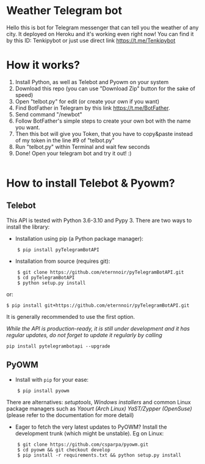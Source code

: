 # Weather Telegram bot

Hello this is bot for Telegram messenger that can tell you the weather of any city.
It deployed on Heroku and it's working even right now! You can find it by this ID: Tenkipybot or just use direct link https://t.me/Tenkipybot


# How it works?
1.  Install Python, as well as Telebot and Pyowm on your system
2.  Download this repo (you can use "Download Zip" button for the sake of speed)
3.  Open "telbot.py" for edit (or create your own if you want)
4.  Find BotFather in Telegram by this link https://t.me/BotFather.
5. Send command "/newbot"
6. Follow BotFather's simple steps to create your own bot with the name you want.
7. Then this bot will give you Token, that you have to copy&paste instead of my token in the line #9 of "telbot.py"
8.  Run "telbot.py" within Terminal and wait few seconds
9.  Done! Open your telegram bot and try it out! :)


```
```
# How to install Telebot & Pyowm?

## Telebot
This API is tested with Python 3.6-3.10 and Pypy 3. There are two ways to install the library:

-   Installation using pip (a Python package manager):
```
	$ pip install pyTelegramBotAPI
```

-   Installation from source (requires git):

```
	$ git clone https://github.com/eternnoir/pyTelegramBotAPI.git
	$ cd pyTelegramBotAPI
	$ python setup.py install
```
or:

```
$ pip install git+https://github.com/eternnoir/pyTelegramBotAPI.git

```

It is generally recommended to use the first option.

_While the API is production-ready, it is still under development and it has regular updates, do not forget to update it regularly by calling_

```
pip install pytelegrambotapi --upgrade
```

## PyOWM
-  Install with  `pip`  for your ease:
```
	$ pip install pyowm
```
There are alternatives:  _setuptools_,  _Windows installers_  and common Linux package managers such as  _Yaourt (Arch Linux)_  _YaST/Zypper (OpenSuse)_  (please refer to the documentation for more detail)

-  Eager to fetch the very latest updates to PyOWM? Install the development trunk (which might be unstable). Eg on Linux:
```
	$ git clone https://github.com/csparpa/pyowm.git
	$ cd pyowm && git checkout develop
	$ pip install -r requirements.txt && python setup.py install
```
